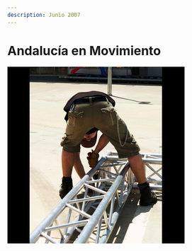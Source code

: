 ```yaml
---
description: Junio 2007
---
```


# Andalucía en Movimiento

![](../../.gitbook/assets/emotique-2007-05-andalucia-gira-6-.jpg)

